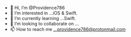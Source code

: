 - 👋 Hi, I’m @Providence786
- 👀 I’m interested in ...iOS & Swift.
-  🌱 I’m currently learning ...Swift.
- 💞️ I’m looking to collaborate on ...
- 📫 How to reach me ...providence786@protonmail.com

<!---
Providence786/Providence786 is a ✨ special ✨ repository because its `README.md` (this file) appears on your GitHub profile.
You can click the Preview link to take a look at your changes.
--->
